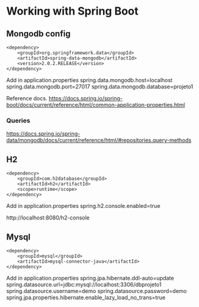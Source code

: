 # Working with Spring Boot


## Mongodb config

```
<dependency>
	<groupId>org.springframework.data</groupId>
	<artifactId>spring-data-mongodb</artifactId>
	<version>2.0.2.RELEASE</version>
</dependency>
```

Add in application.properties
spring.data.mongodb.host=localhost
spring.data.mongodb.port=27017
spring.data.mongodb.database=projeto1

Reference docs.
https://docs.spring.io/spring-boot/docs/current/reference/html/common-application-properties.html

### Queries
https://docs.spring.io/spring-data/mongodb/docs/current/reference/html/#repositories.query-methods

## H2
```
<dependency>
	<groupId>com.h2database</groupId>
	<artifactId>h2</artifactId>
	<scope>runtime</scope>
</dependency>
```
Add in application.properties
spring.h2.console.enabled=true


http://localhost:8080/h2-console

## Mysql

```
<dependency>
	<groupId>mysql</groupId>
	<artifactId>mysql-connector-java</artifactId>
</dependency>
```

Add in application.properties
spring.jpa.hibernate.ddl-auto=update
spring.datasource.url=jdbc:mysql://localhost:3306/dbprojeto1
spring.datasource.username=demo
spring.datasource.password=demo
spring.jpa.properties.hibernate.enable_lazy_load_no_trans=true



